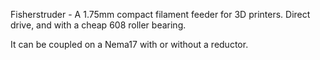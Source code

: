 Fisherstruder - A 1.75mm compact filament feeder for 3D printers. Direct drive, and with a cheap 608 roller bearing.

It can be coupled on a Nema17 with or without a reductor.
